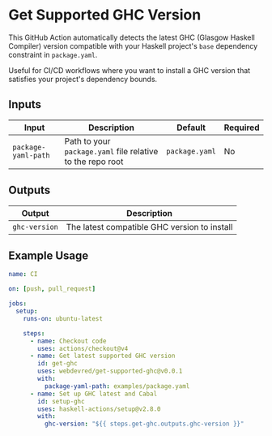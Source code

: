 # Get Supported GHC Version

This GitHub Action automatically detects the latest GHC (Glasgow Haskell Compiler) version compatible with your Haskell project's `base` dependency constraint in `package.yaml`.

Useful for CI/CD workflows where you want to install a GHC version that satisfies your project's dependency bounds.

## Inputs

| Input               | Description                                                | Default        | Required |
|---------------------|------------------------------------------------------------|----------------|----------|
| `package-yaml-path` | Path to your `package.yaml` file relative to the repo root | `package.yaml` | No       |

## Outputs

| Output        | Description                                  |
|---------------|----------------------------------------------|
| `ghc-version` | The latest compatible GHC version to install |

## Example Usage

```yaml
name: CI

on: [push, pull_request]

jobs:
  setup:
    runs-on: ubuntu-latest

    steps:
      - name: Checkout code
        uses: actions/checkout@v4
      - name: Get latest supported GHC version
        id: get-ghc
        uses: webdevred/get-supported-ghc@v0.0.1
        with:
          package-yaml-path: examples/package.yaml
      - name: Set up GHC latest and Cabal
        id: setup-ghc
        uses: haskell-actions/setup@v2.8.0
        with:
          ghc-version: "${{ steps.get-ghc.outputs.ghc-version }}"
```
